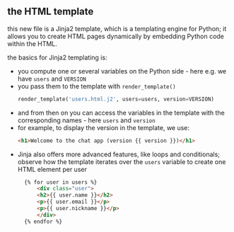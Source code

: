 ## the HTML template

this new file is a Jinja2 template, which is a templating engine for Python; it
allows you to create HTML pages dynamically by embedding Python code within the
HTML.

the basics for Jinja2 templating is:

- you compute one or several variables on the Python side - here e.g. we have
  `users` and `VERSION`
- you pass them to the template with `render_template()`
  ```python
  render_template('users.html.j2', users=users, version=VERSION)
  ```
- and from then on you can access the variables in the template with the
  corresponding names - here `users` and `version`
- for example, to display the version in the template, we use:
  ```html
  <h1>Welcome to the chat app (version {{ version }})</h1>
  ```
- Jinja also offers more advanced features, like loops and conditionals; observe
  how the template iterates over the `users` variable to create one HTML element
  per user
  ```html
    {% for user in users %}
        <div class="user">
        <h2>{{ user.name }}</h2>
        <p>{{ user.email }}</p>
        <p>{{ user.nickname }}</p>
        </div>
    {% endfor %}
    ```

